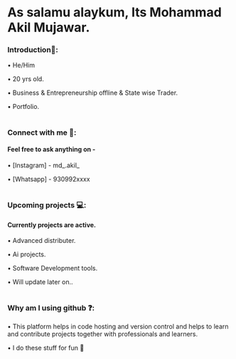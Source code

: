 # As salamu alaykum, Its Mohammad Akil Mujawar.



### Introduction📍:


• He/Him


• 20 yrs old.


• Business & Entrepreneurship offline & State wise Trader.


• Portfolio.


#


### Connect with me 📲:

####  Feel free to ask anything on -


• [Instagram] - md_.akil_


• [Whatsapp] - 930992xxxx


#




### Upcoming projects 💻:


#### Currently projects are active.


• Advanced distributer.


• Ai projects.


• Software Development tools.


• Will update later on..


#

#



### Why am I using github ❓:


• This platform helps in code hosting and version control and helps to learn and contribute projects together with professionals and learners.

• I do these stuff for fun 🙂
